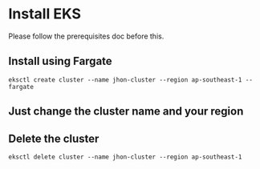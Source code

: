 # Install EKS

Please follow the prerequisites doc before this.

## Install using Fargate

```
eksctl create cluster --name jhon-cluster --region ap-southeast-1 --fargate
```
## Just change the cluster name and your region

## Delete the cluster

```
eksctl delete cluster --name jhon-cluster --region ap-southeast-1
```


